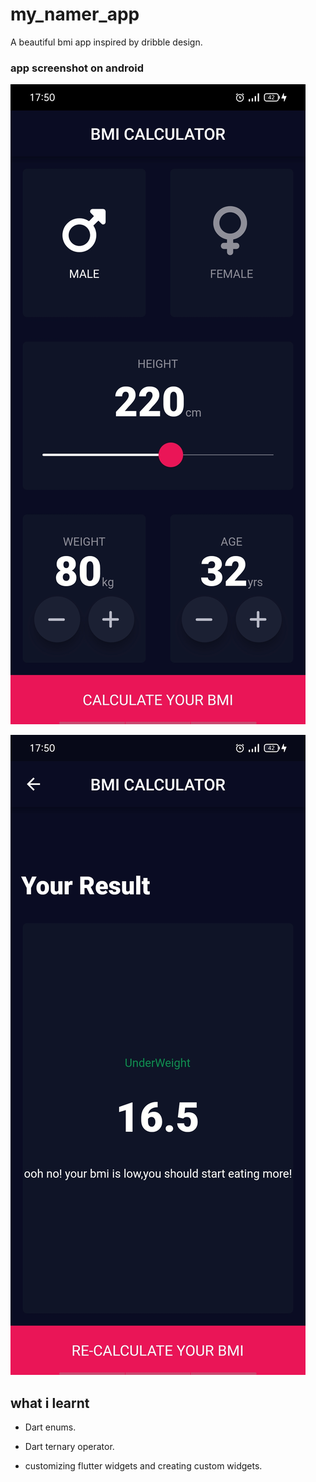 # my_namer_app

A beautiful bmi app inspired by dribble design.


### app screenshot on android

![](Preview/app.jpg)

![](Preview/app1.jpg)

## what i learnt

- Dart enums.

- Dart ternary operator.

- customizing flutter widgets and creating custom widgets.

